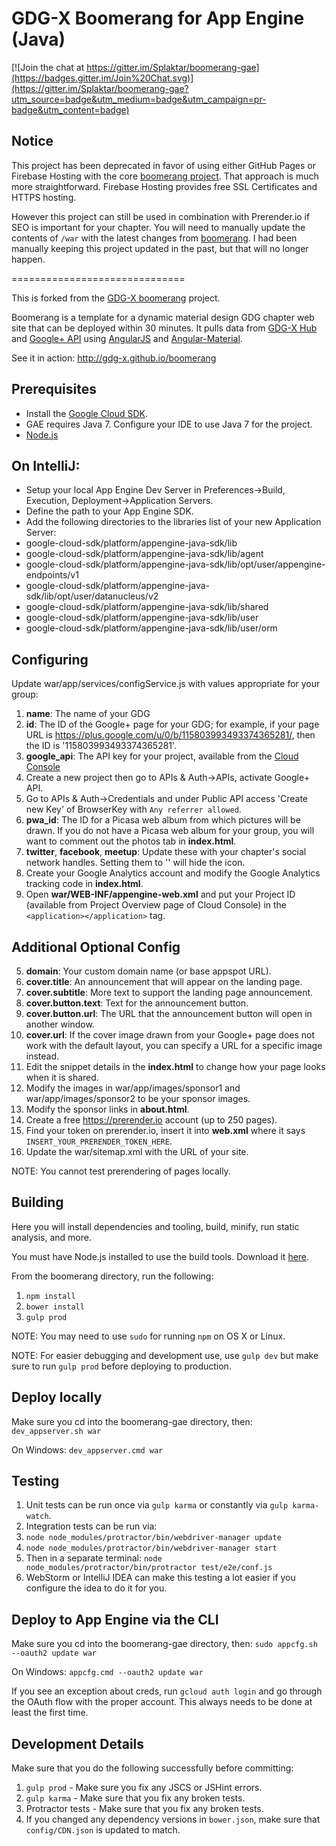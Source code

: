 GDG-X Boomerang for App Engine (Java)
==============================

[![Join the chat at https://gitter.im/Splaktar/boomerang-gae](https://badges.gitter.im/Join%20Chat.svg)](https://gitter.im/Splaktar/boomerang-gae?utm_source=badge&utm_medium=badge&utm_campaign=pr-badge&utm_content=badge)

## Notice

This project has been deprecated in favor of using either GitHub Pages or Firebase Hosting with the core [boomerang project](https://github.com/gdg-x/boomerang). That approach is much more straightforward. Firebase Hosting provides free SSL Certificates and HTTPS hosting.

However this project can still be used in combination with Prerender.io if SEO is important for your chapter. You will need to manually update the contents of `/war` with the latest changes from [boomerang](https://github.com/gdg-x/boomerang). I had been manually keeping this project updated in the past, but that will no longer happen.

==============================

This is forked from the [GDG-X boomerang](https://github.com/gdg-x/boomerang) project.

Boomerang is a template for a dynamic material design GDG chapter web site that can be deployed
within 30 minutes. It pulls data from [GDG-X Hub](https://github.com/gdg-x/hub) and 
[Google+ API](https://developers.google.com/+/api/) using [AngularJS](https://angularjs.org/) and 
[Angular-Material](https://material.angularjs.org).

See it in action: http://gdg-x.github.io/boomerang

Prerequisites
---------------
* Install the [Google Cloud SDK](https://cloud.google.com/sdk/).
* GAE requires Java 7. Configure your IDE to use Java 7 for the project.
* [Node.js](http://nodejs.org/download/)

On IntelliJ:
---------------
* Setup your local App Engine Dev Server in Preferences->Build, Execution, Deployment->Application Servers.
* Define the path to your App Engine SDK.
* Add the following directories to the libraries list of your new Application Server:
* google-cloud-sdk/platform/appengine-java-sdk/lib
* google-cloud-sdk/platform/appengine-java-sdk/lib/agent
* google-cloud-sdk/platform/appengine-java-sdk/lib/opt/user/appengine-endpoints/v1
* google-cloud-sdk/platform/appengine-java-sdk/lib/opt/user/datanucleus/v2
* google-cloud-sdk/platform/appengine-java-sdk/lib/shared
* google-cloud-sdk/platform/appengine-java-sdk/lib/user
* google-cloud-sdk/platform/appengine-java-sdk/lib/user/orm

Configuring
---------------
Update war/app/services/configService.js with values appropriate for your group:

1. **name**: The name of your GDG
2. **id**: The ID of the Google+ page for your GDG; for example, if your page
   URL is https://plus.google.com/u/0/b/115803993493374365281/, then the ID is '115803993493374365281'.
3. **google_api**: The API key for your project, available from the [Cloud Console](https://cloud.google.com/console)
  1. Create a new project then go to APIs & Auth->APIs, activate Google+ API.
  2. Go to APIs & Auth->Credentials and under Public API access 'Create new Key' of BrowserKey with `Any referrer allowed`.
4. **pwa_id**: The ID for a Picasa web album from which pictures will be drawn. If you do not have a Picasa web album
   for your group, you will want to comment out the photos tab in **index.html**.
5. **twitter**, **facebook**, **meetup**: Update these with your chapter's social network handles. Setting them to '' will hide the icon.
6. Create your Google Analytics account and modify the Google Analytics tracking code in **index.html**.
7. Open **war/WEB-INF/appengine-web.xml** and put your Project ID (available from Project Overview page of Cloud Console) in the `<application></application>` tag.

Additional Optional Config
---------------
5. **domain**: Your custom domain name (or base appspot URL).
6. **cover.title**: An announcement that will appear on the landing page.
7. **cover.subtitle**: More text to support the landing page announcement.
8. **cover.button.text**: Text for the announcement button.
9. **cover.button.url**: The URL that the announcement button will open in another window.
10. **cover.url**: If the cover image drawn from your Google+ page does not work with the default layout,
   you can specify a URL for a specific image instead.
12. Edit the snippet details in the **index.html** to change how your page looks when it is shared.
13. Modify the images in war/app/images/sponsor1 and war/app/images/sponsor2 to be your sponsor images.
14. Modify the sponsor links in **about.html**.
16. Create a free https://prerender.io account (up to 250 pages).
17. Find your token on prerender.io, insert it into **web.xml** where it says `INSERT_YOUR_PRERENDER_TOKEN_HERE`.
18. Update the war/sitemap.xml with the URL of your site.

NOTE: You cannot test prerendering of pages locally.

Building
---------------
Here you will install dependencies and tooling, build, minify, run static analysis, and more.

You must have Node.js installed to use the build tools. Download it [here](http://nodejs.org/download/).

From the boomerang directory, run the following:

1. `npm install`
2. `bower install`
3. `gulp prod`

NOTE: You may need to use `sudo` for running `npm` on OS X or Linux.

NOTE: For easier debugging and development use, use `gulp dev` but make sure to run `gulp prod` before deploying to production.

Deploy locally
---------------
Make sure you cd into the boomerang-gae directory, then: `dev_appserver.sh war`

On Windows: `dev_appserver.cmd war`

Testing
---------------
1. Unit tests can be run once via `gulp karma` or constantly via `gulp karma-watch`.
2. Integration tests can be run via:
  1. `node node_modules/protractor/bin/webdriver-manager update`
  2. `node node_modules/protractor/bin/webdriver-manager start`
  3. Then in a separate terminal: `node node_modules/protractor/bin/protractor test/e2e/conf.js`
3. WebStorm or IntelliJ IDEA can make this testing a lot easier if you configure the idea to do it for you.

Deploy to App Engine via the CLI
---------------
Make sure you cd into the boomerang-gae directory, then: `sudo appcfg.sh --oauth2 update war`

On Windows: `appcfg.cmd --oauth2 update war`

If you see an exception about creds, run `gcloud auth login` and go through the OAuth flow with the proper account.
This always needs to be done at least the first time.

Development Details
---------------
Make sure that you do the following successfully before committing:

1. `gulp prod` - Make sure you fix any JSCS or JSHint errors.
2. `gulp karma` - Make sure that you fix any broken tests.
3. Protractor tests - Make sure that you fix any broken tests.
4. If you changed any dependency versions in `bower.json`, make sure that `config/CDN.json` is updated to match.
